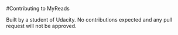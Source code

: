 #Contributing to MyReads

Built by a student of Udacity. No contributions expected and any pull request will not be approved.